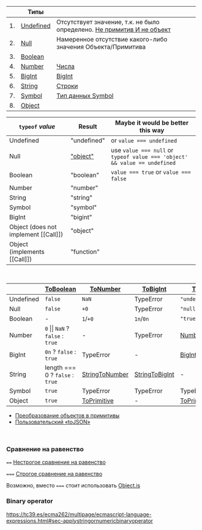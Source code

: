 
|    | Типы                                                                                                                              |                                                                                                                             |
|----|-----------------------------------------------------------------------------------------------------------------------------------|-----------------------------------------------------------------------------------------------------------------------------|
| 1. | [Undefined](https://tc39.es/ecma262/multipage/ecmascript-data-types-and-values.html#sec-ecmascript-language-types-undefined-type) | Отсутствует значение, т.к. не было определено. [Не примитив И не объект](https://2ality.com/2013/05/history-undefined.html) | 
| 2. | [Null](https://tc39.es/ecma262/multipage/ecmascript-data-types-and-values.html#sec-ecmascript-language-types-null-type)           | Намеренное отсутствие какого-либо значения Объекта/Примитива                                                                | 
| 3. | [Boolean](https://tc39.es/ecma262/multipage/ecmascript-data-types-and-values.html#sec-ecmascript-language-types-boolean-type)     |                                                                                                                             | 
| 4. | [Number](https://tc39.es/ecma262/multipage/ecmascript-data-types-and-values.html#sec-ecmascript-language-types-number-type)       | [Числа](https://learn.javascript.ru/number)                                                                                 | 
| 5. | [BigInt](https://tc39.es/ecma262/multipage/ecmascript-data-types-and-values.html#sec-ecmascript-language-types-bigint-type)       | [BigInt](https://learn.javascript.ru/bigint)                                                                                | 
| 6. | [String](https://tc39.es/ecma262/multipage/ecmascript-data-types-and-values.html#sec-ecmascript-language-types-string-type)       | [Строки](https://learn.javascript.ru/string)                                                                                | 
| 7. | [Symbol](https://tc39.es/ecma262/multipage/ecmascript-data-types-and-values.html#sec-ecmascript-language-types-symbol-type)       | [Тип данных Symbol](https://learn.javascript.ru/symbol)                                                                     | 
| 8. | [Object](https://tc39.es/ecma262/multipage/ecmascript-data-types-and-values.html#sec-object-type)                                 |                                                                                                                             | 
  
| `typeof` *value*                     | Result                                                  | Maybe it would be better this way                                         |
|--------------------------------------|---------------------------------------------------------|---------------------------------------------------------------------------|
| Undefined                            | "undefined"                                             | or `value === undefined`                                                  |
| Null                                 | ["object"](https://2ality.com/2013/10/typeof-null.html) | use `value === null` or `typeof value === 'object' && value == undefined` |
| Boolean                              | "boolean"                                               | `value === true` or `value === false`                                     |
| Number                               | "number"                                                |
| String                               | "string"                                                |
| Symbol                               | "symbol"                                                |
| BigInt                               | "bigint"                                                |
| Object (does not implement [[Call]]) | "object"                                                |
| Object (implements [[Call]])         | "function"                                              |
<br/>

|           | [ToBoolean](https://tc39.es/ecma262/multipage/abstract-operations.html#sec-toboolean) | [ToNumber](https://tc39.es/ecma262/multipage/abstract-operations.html#sec-tonumber)             | [ToBigInt](https://tc39.es/ecma262/multipage/abstract-operations.html#sec-tobigint)                        | [ToString](https://tc39.es/ecma262/multipage/abstract-operations.html#sec-tostring)                                           | [ToObject](https://tc39.es/ecma262/multipage/abstract-operations.html#sec-toobject)                                |
|-----------|---------------------------------------------------------------------------------------|-------------------------------------------------------------------------------------------------|------------------------------------------------------------------------------------------------------------|-------------------------------------------------------------------------------------------------------------------------------|--------------------------------------------------------------------------------------------------------------------|
| Undefined | `false`                                                                               | `NaN`                                                                                           | TypeError                                                                                                  | `"undefined"`                                                                                                                 | TypeError                                                                                                          |
| Null      | `false`                                                                               | `+0`                                                                                            | TypeError                                                                                                  | `"null"`                                                                                                                      | TypeError                                                                                                          |
| Boolean   | -                                                                                     | `1`/`+0`                                                                                        | `1n`/`0n`                                                                                                  | `"true"/"false"`                                                                                                              | [Boolean(value)](https://tc39.es/ecma262/multipage/fundamental-objects.html#sec-boolean-constructor-boolean-value) |
| Number    | `0` &#124;&#124; `NaN` ? `false` : `true`                                             | -                                                                                               | TypeError                                                                                                  | [Number::toString](https://tc39.es/ecma262/multipage/ecmascript-data-types-and-values.html#sec-numeric-types-number-tostring) | [Number(value)](https://tc39.es/ecma262/multipage/numbers-and-dates.html#sec-number-constructor-number-value)      |
| BigInt    | `0n` ? `false` : `true`                                                               | TypeError                                                                                       | -                                                                                                          | [BigInt::toString](https://tc39.es/ecma262/multipage/ecmascript-data-types-and-values.html#sec-numeric-types-bigint-tostring) | [BigInt(value)](https://tc39.es/ecma262/multipage/numbers-and-dates.html#sec-bigint-constructor-number-value)      |
| String    | length === 0 ? `false` : `true`                                                       | [StringToNumber](https://tc39.es/ecma262/multipage/abstract-operations.html#sec-stringtonumber) | [StringToBigInt](https://tc39.es/ecma262/multipage/abstract-operations.html#sec-stringtobigint)            | -                                                                                                                             | [String(value)](https://tc39.es/ecma262/multipage/text-processing.html#sec-string-constructor-string-value)        |
| Symbol    | `true`                                                                                | TypeError                                                                                       | TypeError                                                                                                  | TypeError                                                                                                                     | [Symbol(description)](https://tc39.es/ecma262/multipage/fundamental-objects.html#sec-symbol-description)           |
| Object    | `true`                                                                                | [ToPrimitive](https://tc39.es/ecma262/multipage/abstract-operations.html#sec-toprimitive)       | -                                                                                                          | [ToPrimitive](https://tc39.es/ecma262/multipage/abstract-operations.html#sec-toprimitive)                                     | -                                                                                                                  |

- [Преобразование объектов в примитивы](https://learn.javascript.ru/object-toprimitive)
- [Пользовательский «toJSON»](https://learn.javascript.ru/json#polzovatelskiy-tojson)
<br/>
  
### Сравнение на равенство

`==` [Нестрогое сравнение на равенство](https://tc39.es/ecma262/multipage/abstract-operations.html#sec-islooselyequal)

`===` [Строгое сравнение на равенство](https://tc39.es/ecma262/multipage/abstract-operations.html#sec-isstrictlyequal)

Возможно, вместо `===` стоит использовать [Object.is](https://tc39.es/ecma262/multipage/fundamental-objects.html#sec-object.is)

### Binary operator

https://tc39.es/ecma262/multipage/ecmascript-language-expressions.html#sec-applystringornumericbinaryoperator
